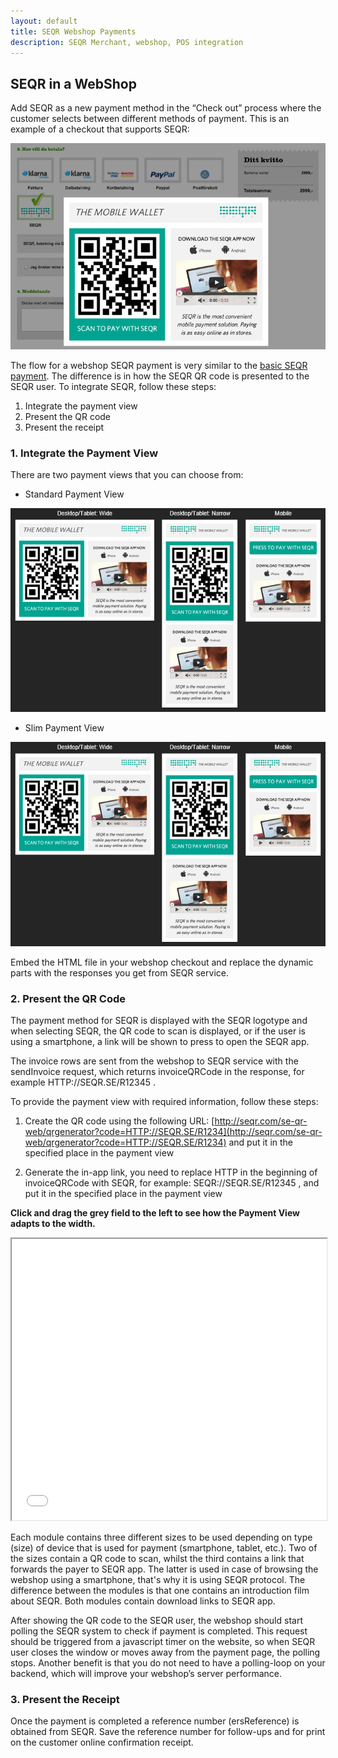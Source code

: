 ```yaml
---
layout: default
title: SEQR Webshop Payments
description: SEQR Merchant, webshop, POS integration
---
```



## SEQR in a WebShop

Add SEQR as a new payment method in the “Check out” process where the 
customer selects between different methods of payment. This is an example of a 
checkout that supports SEQR:

<img src="/assets/images/seqr_webshop.png" />

The flow for a webshop SEQR payment is very similar to the [basic SEQR
payment](/merchant/payment).
The difference is in how the SEQR QR code is presented to the SEQR
user. To integrate SEQR, follow these steps:
1. Integrate the payment view 
2. Present the QR code 
3. Present the receipt

### 1. Integrate the Payment View
There are two payment views that you can choose from:

* Standard Payment View
<img src="/assets/images/webshop_module1.png" />

* Slim Payment View
<img src="/assets/images/webshop_module1.png" />

Embed the HTML file in your webshop checkout and replace the dynamic parts with
the responses you get from SEQR service.


### 2. Present the QR Code

The payment method for SEQR is displayed with the SEQR logotype and when 
selecting SEQR, the QR code to scan is displayed, or if the 
user is using a smartphone, a link will be shown to press to open the SEQR app.

The invoice rows are sent from the webshop to SEQR service with the sendInvoice
request, which returns invoiceQRCode in the response, for example
 HTTP://SEQR.SE/R12345 . 

To provide the payment view with required information, follow these steps:

1. Create the QR code using the following URL:
[http://seqr.com/se-qr-web/qrgenerator?code=HTTP://SEQR.SE/R1234](http://seqr.com/se-qr-web/qrgenerator?code=HTTP://SEQR.SE/R1234)
and put it in the specified place in the payment view

2. Generate the in-app link, you need to replace HTTP in the beginning
of invoiceQRCode with SEQR, for example: SEQR://SEQR.SE/R12345 , and put it in
the specified place in the payment view



<script type="text/javascript">//<![CDATA[ 
$(function(){
$(".outer").resizable({
    resize: function (event, ui) {
        var newWd = ui.size.width - 20;
        var newHt = ui.size.height - 20;
        $("iframe").width(newWd).height(newHt);
    }
});
});//]]>  
</script>

__Click and drag the grey field to the left to see how the Payment View adapts to the width.__

<div id="qrcode-frame-wrapper1" class="outer">
    <iframe id="qr-code-frame1" width="100%" height="450px"
        src="/downloads/webshop_modules/module1/seqr-payment-module1.html">
    </iframe>
</div>

Each module contains three different sizes to be used depending on type (size) of device 
that is used for payment (smartphone, tablet, etc.). Two of the sizes contain a QR code to 
scan, whilst the third contains a link that forwards the payer to SEQR app.
The latter is
used in case of browsing the webshop using a smartphone, that's why it is using SEQR protocol.
The difference between the modules is that one contains an introduction film about 
SEQR. Both modules contain download links to SEQR app.


After showing the QR code to the SEQR user, the webshop should start polling the SEQR
system to check if payment is completed. This request should be triggered from a
javascript timer on the website, so when SEQR 
user closes the window or moves away from the payment page, the polling stops. 
Another benefit is that you do not need to have a polling-loop on your backend, which 
will improve your webshop’s server performance. 





### 3. Present the Receipt

Once the payment is completed a reference number (ersReference) is obtained from 
SEQR. Save the reference number for follow-ups and for print on the customer 
online confirmation receipt.



